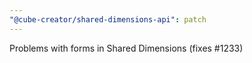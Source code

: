 ```yaml
---
"@cube-creator/shared-dimensions-api": patch
---
```


Problems with forms in Shared Dimensions (fixes #1233)
